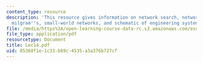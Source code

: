 ```yaml
---
content_type: resource
description: 'This resource gives information on network search, network navigation:
  milgram''s, small-world networks, and schematic of engineering system model.'
file: /media/https%3A/open-learning-course-data-rc.s3.amazonaws.com/esd-342-advanced-system-architecture-spring-2006/05368f1e1c33b69c4535a3a376b727cf_Lec14.pdf
file_type: application/pdf
resourcetype: Document
title: Lec14.pdf
uid: 05368f1e-1c33-b69c-4535-a3a376b727cf
---
```


